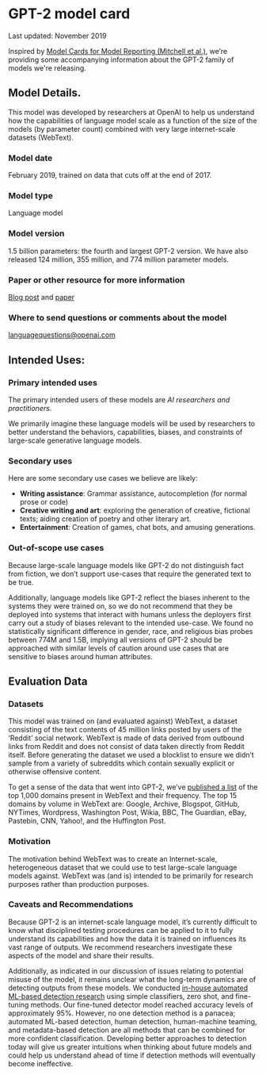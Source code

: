 # GPT-2 model card

Last updated: November 2019

Inspired by [Model Cards for Model Reporting (Mitchell et al.)](https://arxiv.org/abs/1810.03993), we’re providing some accompanying information about the GPT-2 family of models we're releasing.

## Model Details.

This model was developed by researchers at OpenAI to help us understand how the capabilities of language model scale as a function of the size of the models (by parameter count) combined with very large internet-scale datasets (WebText).

### Model date

February 2019, trained on data that cuts off at the end of 2017.

### Model type

Language model

### Model version

1.5 billion parameters: the fourth and largest GPT-2 version. We have also released 124 million, 355 million, and 774 million parameter models.

### Paper or other resource for more information
[Blog post](https://openai.com/blog/better-language-models/) and [paper](https://d4mucfpksywv.cloudfront.net/better-language-models/language_models_are_unsupervised_multitask_learners.pdf)

### Where to send questions or comments about the model
languagequestions@openai.com

## Intended Uses:

### Primary intended uses

The primary intended users of these models are *AI researchers and practitioners*.

We primarily imagine these language models will be used by researchers to better understand the behaviors, capabilities, biases, and constraints of large-scale generative language models.

### Secondary uses

Here are some secondary use cases we believe are likely:

- **Writing assistance**: Grammar assistance, autocompletion (for normal prose or code)
- **Creative writing and art**: exploring the generation of creative, fictional texts; aiding creation of poetry and other literary art.
- **Entertainment**: Creation of games, chat bots, and amusing generations.

### Out-of-scope use cases

Because large-scale language models like GPT-2 do not distinguish fact from fiction, we don’t support use-cases that require the generated text to be true.

Additionally, language models like GPT-2 reflect the biases inherent to the systems they were trained on, so we do not recommend that they be deployed into systems that interact with humans unless the deployers first carry out a study of biases relevant to the intended use-case. We found no statistically significant difference in gender, race, and religious bias probes between 774M and 1.5B, implying all versions of GPT-2 should be approached with similar levels of caution around use cases that are sensitive to biases around human attributes.

## Evaluation Data

### Datasets

This model was trained on (and evaluated against) WebText, a dataset consisting of the text contents of 45 million links posted by users of the ‘Reddit’ social network. WebText is made of data derived from outbound links from Reddit and does not consist of data taken directly from Reddit itself. Before generating the dataset we used a blocklist to ensure we didn’t sample from a variety of subreddits which contain sexually explicit or otherwise offensive content.

To get a sense of the data that went into GPT-2, we’ve [published a list](domains.txt) of the top 1,000 domains present in WebText and their frequency.  The top 15 domains by volume in WebText are: Google, Archive, Blogspot, GitHub, NYTimes, Wordpress, Washington Post, Wikia, BBC, The Guardian, eBay, Pastebin, CNN, Yahoo!, and the Huffington Post.

### Motivation

The motivation behind WebText was to create an Internet-scale, heterogeneous dataset that we could use to test large-scale language models against. WebText was (and is) intended to be primarily for research purposes rather than production purposes.

### Caveats and Recommendations

Because GPT-2 is an internet-scale language model, it’s currently difficult to know what disciplined testing procedures can be applied to it to fully understand its capabilities and how the data it is trained on influences its vast range of outputs. We recommend researchers investigate these aspects of the model and share their results.

Additionally, as indicated in our discussion of issues relating to potential misuse of the model, it remains unclear what the long-term dynamics are of detecting outputs from these models. We conducted [in-house automated ML-based detection research](https://github.com/openai/gpt-2-output-dataset/tree/master/detector) using simple classifiers, zero shot, and fine-tuning methods. Our fine-tuned detector model reached accuracy levels of approximately 95%. However, no one detection method is a panacea; automated ML-based detection, human detection, human-machine teaming, and metadata-based detection are all methods that can be combined for more confident classification. Developing better approaches to detection today will give us greater intuitions when thinking about future models and could help us understand ahead of time if detection methods will eventually become ineffective.


